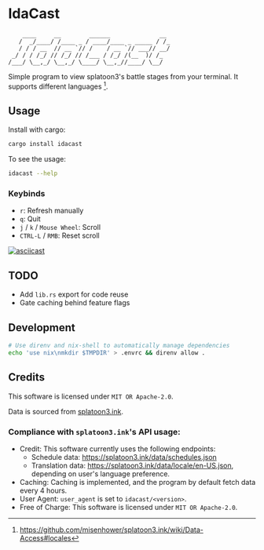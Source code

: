 # IdaCast

```
    ____     __        ______              __
   /  _/____/ /____ _ / ____/____ _ _____ / /_
   / / / __  // __ `// /    / __ `// ___// __/
 _/ / / /_/ // /_/ // /___ / /_/ /(__  )/ /_
/___/ \__,_/ \__,_/ \____/ \__,_//____/ \__/
```

Simple program to view splatoon3's battle stages from your terminal. It supports different languages [^locales].

## Usage

Install with cargo:

```bash
cargo install idacast
```

To see the usage:

```bash
idacast --help
```

### Keybinds

- `r`: Refresh manually
- `q`: Quit
- `j` / `k` / `Mouse Wheel`: Scroll
- `CTRL-L` / `RMB`: Reset scroll

[![asciicast](https://asciinema.org/a/eUcpsXutWhy30un36Vh0EvHEV.svg)](https://asciinema.org/a/eUcpsXutWhy30un36Vh0EvHEV)

## TODO

- Add `lib.rs` export for code reuse
- Gate caching behind feature flags

## Development

```bash
# Use direnv and nix-shell to automatically manage dependencies
echo 'use nix\nmkdir $TMPDIR' > .envrc && direnv allow .
```

## Credits

This software is licensed under `MIT OR Apache-2.0`.

Data is sourced from [splatoon3.ink](https://splatoon3.ink).

### Compliance with `splatoon3.ink`'s API usage:

- Credit: This software currently uses the following endpoints:
  - Schedule data: <https://splatoon3.ink/data/schedules.json>
  - Translation data: <https://splatoon3.ink/data/locale/en-US.json>, depending on user's language preference.
- Caching: Caching is implemented, and the program by default fetch data every 4 hours.
- User Agent: `user_agent` is set to `idacast/<version>`.
- Free of Charge: This software is licensed under `MIT OR Apache-2.0`.

[^locales]: <https://github.com/misenhower/splatoon3.ink/wiki/Data-Access#locales>
